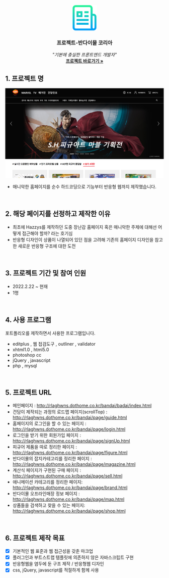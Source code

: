 
<div id="top"></div>

<!-- PROJECT LOGO -->

<div align="center">
  <a href="http://rlaghwns.dothome.co.kr/bandai/bandai/index.html" title="홈페이지_링크" align="center"><img src="/gites/logo.png" alt="로고_이미지" width="80px" height="80px"/></a>
  <h3 align="center">프로젝트-반다이몰 코리아</h3>

  <p align="center">
   <em>"기본에 충실한 프론트엔드 개발자"</em>
    <br/>
    <a href="http://rlaghwns.dothome.co.kr/bandai/bandai/index.html"><strong>프로젝트 바로가기 »</strong></a>
  </p>
</div>

## 1. 프로젝트 명

<p align="center"><a href="http://rlaghwns.dothome.co.kr/bandai/bandai/index.html" title="홈페이지_링크" align="center"><img src="/gites/main.PNG" alt="메인_이미지"/></a></p>

* 매니악한 홈페이지를 순수 하드코딩으로 기능부터 반응형 웹까지 제작했습니다.
<br/>


## 2. 해당 페이지를 선정하고 제작한 이유

* 최초에 Hazzys를 제작하던 도중 장난감 홈페이지 혹은 매니악한 주제에 대해선 어떻게 접근해야 할까? 라는 호기심
* 반응형 디자인이 상품이 나열되어 있던 점을 고려해 기존의 홈페이지 디자인을 참고한 새로운 반응형 구조에 대한 도전
<br/>

## 3. 프로젝트 기간 및 참여 인원

* 2022.2.22 ~ 현재
* 1명
<br/>

## 4. 사용 프로그램

포트폴리오를 제작하면서 사용한 프로그램입니다.

* editplus , 웹 접검도구 , outliner , validator
* xhtml1.0 , html5.0
* photoshop cc
* jQuery , javascript
* php , mysql
<br/>

## 5. 프로젝트 URL
 
 - 메인페이지  : <a href="http://rlaghwns.dothome.co.kr/bandai/bandai/index.html" title="포트폴리오_홈페이지0">http://rlaghwns.dothome.co.kr/bandai/badai/index.html</a>
  - 건담이 제작되는 과정의 로드맵 페이지(scrollTop) : <a href="http://rlaghwns.dothome.co.kr/bandai/page/guide.html" title="포트폴리오_홈페이지1">http://rlaghwns.dothome.co.kr/bandai/page/guide.html</a>
  - 홈페이지의 로그인을 할 수 있는 페이지 :　<a href="http://rlaghwns.dothome.co.kr/bandai/page/login.html" title="포트폴리오_홈페이지2">http://rlaghwns.dothome.co.kr/bandai/page/login.html</a>
  - 로그인을 받기 위한 회원가입 페이지 :　<a href="http://rlaghwns.dothome.co.kr/bandai/page/signUp.html" title="포트폴리오_홈페이지3">http://rlaghwns.dothome.co.kr/bandai/page/signUp.html</a>
  - 피규어 제품을 따로 정리한 페이지 :　<a href="http://rlaghwns.dothome.co.kr/bandai/page/figure.html" title="포트폴리오_홈페이지4">http://rlaghwns.dothome.co.kr/bandai/page/figure.html</a>
  - 반다이몰의 잡지카테고리를 정리한 페이지 :　<a href="http://rlaghwns.dothome.co.kr/bandai/page/magazine.html" title="포트폴리오_홈페이지5">http://rlaghwns.dothome.co.kr/bandai/page/magazine.html</a>
  - 계산식 페이지가 구현된 구매 페이지 :　<a href="http://rlaghwns.dothome.co.kr/bandai/page/sell.html" title="포트폴리오_홈페이지6">http://rlaghwns.dothome.co.kr/bandai/page/sell.html</a>
  - 애니메이션 카테고리를 정리한 페이지: <a href="http://rlaghwns.dothome.co.kr/bandai/page/brand.html" title="포트폴리오_홈페이지7">http://rlaghwns.dothome.co.kr/bandai/page/brand.html</a>
  - 반다이몰 오프라인매장 정보 페이지 :　<a href="http://rlaghwns.dothome.co.kr/bandai/page/map.html" title="포트폴리오_홈페이지8">http://rlaghwns.dothome.co.kr/bandai/page/map.html</a>
  - 상품들을 검색하고 찾을 수 있는 페이지: <a href="http://rlaghwns.dothome.co.kr/bandai/page/shop.html" title="포트폴리오_홈페이지9">http://rlaghwns.dothome.co.kr/bandai/page/shop.html</a>

<br/>

## 6. 프로젝트 제작 목표

- [x] 기본적인 웹 표준과 웹 접근성을 갖춘 마크업
- [x] 플러그인과 부트스트랩 템플릿에 의존하지 않은 자바스크립트 구현
- [x] 반응형웹을 염두에 둔 구조 제작 / 반응형웹 디자인 
- [x] css, jQuery, javascript를 적절하게 함께 사용
